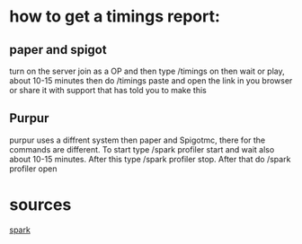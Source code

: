 # how to get a timings report: 

## paper and spigot
turn on the server join as a OP and then type /timings on 
then wait or play, about 10-15 minutes then do /timings paste and open the link in you browser or share it with support that has told you to make this 

## Purpur
purpur uses a diffrent system then paper and Spigotmc, there for the commands are different. To start type /spark profiler start
and wait also about 10-15 minutes. After this type /spark profiler stop. After that do /spark profiler open

# sources 
[spark](https://spark.lucko.me/docs/Command-Usage#spark-profiler)
